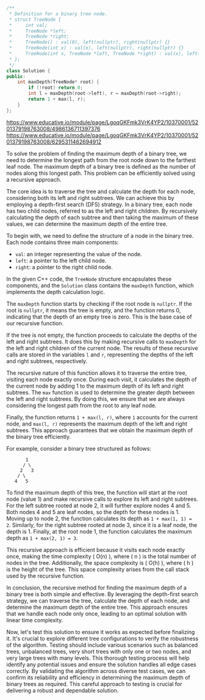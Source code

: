 ```cpp
/**
 * Definition for a binary tree node.
 * struct TreeNode {
 *     int val;
 *     TreeNode *left;
 *     TreeNode *right;
 *     TreeNode() : val(0), left(nullptr), right(nullptr) {}
 *     TreeNode(int x) : val(x), left(nullptr), right(nullptr) {}
 *     TreeNode(int x, TreeNode *left, TreeNode *right) : val(x), left(left), right(right) {}
 * };
 */
class Solution {
public:
    int maxDepth(TreeNode* root) {
        if (!root) return 0;
        int l = maxDepth(root->left), r = maxDepth(root->right);
        return 1 + max(l, r);
    }
};
```
https://www.educative.io/module/page/LgoqGKFmk3VrK4YP2/10370001/5201379198763008/4986136711397376
https://www.educative.io/module/page/LgoqGKFmk3VrK4YP2/10370001/5201379198763008/6295311462694912

To solve the problem of finding the maximum depth of a binary tree, we need to determine the longest path from the root node down to the farthest leaf node. The maximum depth of a binary tree is defined as the number of nodes along this longest path. This problem can be efficiently solved using a recursive approach.

The core idea is to traverse the tree and calculate the depth for each node, considering both its left and right subtrees. We can achieve this by employing a depth-first search (DFS) strategy. In a binary tree, each node has two child nodes, referred to as the left and right children. By recursively calculating the depth of each subtree and then taking the maximum of these values, we can determine the maximum depth of the entire tree.

To begin with, we need to define the structure of a node in the binary tree. Each node contains three main components:
- `val`: an integer representing the value of the node.
- `left`: a pointer to the left child node.
- `right`: a pointer to the right child node.

In the given C++ code, the `TreeNode` structure encapsulates these components, and the `Solution` class contains the `maxDepth` function, which implements the depth calculation logic.

The `maxDepth` function starts by checking if the root node is `nullptr`. If the root is `nullptr`, it means the tree is empty, and the function returns 0, indicating that the depth of an empty tree is zero. This is the base case of our recursive function.

If the tree is not empty, the function proceeds to calculate the depths of the left and right subtrees. It does this by making recursive calls to `maxDepth` for the left and right children of the current node. The results of these recursive calls are stored in the variables `l` and `r`, representing the depths of the left and right subtrees, respectively.

The recursive nature of this function allows it to traverse the entire tree, visiting each node exactly once. During each visit, it calculates the depth of the current node by adding 1 to the maximum depth of its left and right subtrees. The `max` function is used to determine the greater depth between the left and right subtrees. By doing this, we ensure that we are always considering the longest path from the root to any leaf node.

Finally, the function returns `1 + max(l, r)`, where `1` accounts for the current node, and `max(l, r)` represents the maximum depth of the left and right subtrees. This approach guarantees that we obtain the maximum depth of the binary tree efficiently.

For example, consider a binary tree structured as follows:

```
       1
      / \
     2   3
    / \
   4   5
```

To find the maximum depth of this tree, the function will start at the root node (value 1) and make recursive calls to explore its left and right subtrees. For the left subtree rooted at node 2, it will further explore nodes 4 and 5. Both nodes 4 and 5 are leaf nodes, so the depth for these nodes is 1. Moving up to node 2, the function calculates its depth as `1 + max(1, 1) = 2`. Similarly, for the right subtree rooted at node 3, since it is a leaf node, the depth is 1. Finally, at the root node 1, the function calculates the maximum depth as `1 + max(2, 1) = 3`.

This recursive approach is efficient because it visits each node exactly once, making the time complexity \( O(n) \), where \( n \) is the total number of nodes in the tree. Additionally, the space complexity is \( O(h) \), where \( h \) is the height of the tree. This space complexity arises from the call stack used by the recursive function.

In conclusion, the recursive method for finding the maximum depth of a binary tree is both simple and effective. By leveraging the depth-first search strategy, we can traverse the tree, calculate the depth of each node, and determine the maximum depth of the entire tree. This approach ensures that we handle each node only once, leading to an optimal solution with linear time complexity. 

Now, let's test this solution to ensure it works as expected before finalizing it. It's crucial to explore different tree configurations to verify the robustness of the algorithm. Testing should include various scenarios such as balanced trees, unbalanced trees, very short trees with only one or two nodes, and very large trees with many levels. This thorough testing process will help identify any potential issues and ensure the solution handles all edge cases correctly. By validating the algorithm across diverse test cases, we can confirm its reliability and efficiency in determining the maximum depth of binary trees as required. This careful approach to testing is crucial for delivering a robust and dependable solution.